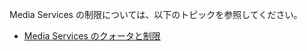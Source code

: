 Media Services の制限については、以下のトピックを参照してください。

-   [Media Services のクォータと制限][Media Services のクォータと制限]

  [Media Services のクォータと制限]: http://msdn.microsoft.com/ja-jp/library/azure/jj945161.aspx
